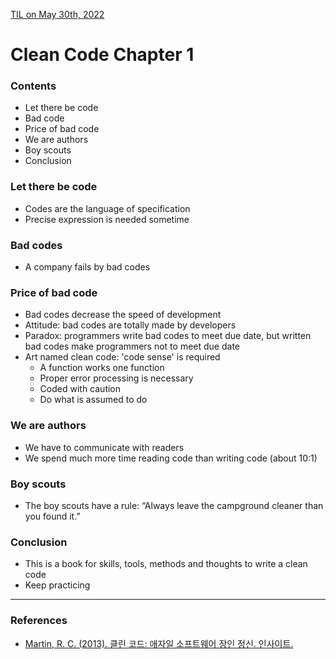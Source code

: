 [TIL on May 30th, 2022](../../TIL/2022/05/05-30-2022.md)
# **Clean Code Chapter 1**

### Contents
- Let there be code
- Bad code
- Price of bad code
- We are authors
- Boy scouts
- Conclusion

### Let there be code
- Codes are the language of specification
- Precise expression is needed sometime

### Bad codes
- A company fails by bad codes

### Price of bad code
- Bad codes decrease the speed of development
- Attitude: bad codes are totally made by developers
- Paradox: programmers write bad codes to meet due date, but written bad codes make programmers not to meet due date
- Art named clean code: 'code sense' is required
  * A function works one function
  * Proper error processing is necessary
  * Coded with caution
  * Do what is assumed to do

### We are authors
- We have to communicate with readers
- We spend much more time reading code than writing code (about 10:1)

### Boy scouts
- The boy scouts have a rule: “Always leave the campground cleaner than you found it.”

### Conclusion
- This is a book for skills, tools, methods and thoughts to write a clean code
- Keep practicing

___

### References
- [Martin, R. C. (2013). 클린 코드: 애자일 소프트웨어 장인 정신. 인사이트.](https://books.google.co.kr/books?id=MKsYngEACAAJ)